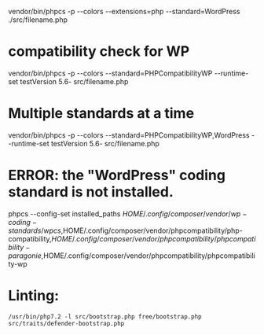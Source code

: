 vendor/bin/phpcs -p --colors --extensions=php --standard=WordPress ./src/filename.php

# compatibility check for WP
vendor/bin/phpcs -p --colors --standard=PHPCompatibilityWP --runtime-set testVersion 5.6- src/filename.php

# Multiple standards at a time
vendor/bin/phpcs -p --colors --standard=PHPCompatibilityWP,WordPress --runtime-set testVersion 5.6- src/filename.php

# ERROR: the "WordPress" coding standard is not installed.
phpcs --config-set installed_paths $HOME/.config/composer/vendor/wp-coding-standards/wpcs,$HOME/.config/composer/vendor/phpcompatibility/php-compatibility,$HOME/.config/composer/vendor/phpcompatibility/phpcompatibility-paragonie,$HOME/.config/composer/vendor/phpcompatibility/phpcompatibility-wp

# Linting:
`/usr/bin/php7.2 -l src/bootstrap.php free/bootstrap.php src/traits/defender-bootstrap.php`
